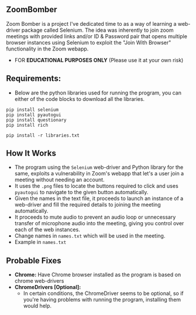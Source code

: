 ## **ZoomBomber**
Zoom Bomber is a project I've dedicated time to as a way of learning a web-driver package called Selenium. The idea was inherently to join zoom meetings with provided links and/or ID & Password pair that opens multiple browser instances using Selenium to exploit the "Join With Browser" functionality in the Zoom webapp.
- FOR **EDUCATIONAL PURPOSES ONLY** (Please use it at your own risk)

## **Requirements:**
* Below are the python libraries used for running the program, you can either of the code blocks to download all the libraries.
```
pip install selenium
pip install pyautogui
pip install questionary
pip install rich
```
```
pip install -r libraries.txt
```

## **How It Works**
- The program using the `Selenium` web-driver and Python library for the same, exploits a vulnerability in Zoom's webapp that let's a user join a meeting without needing an account.
- It uses the `.png` files to locate the buttons required to click and uses `pyautogui` to navigate to the given button automatically.
- Given the names in the text file, it proceeds to launch an instance of a web-driver and fill the required details to joining the meeting automatically.
- It proceeds to mute audio to prevent an audio loop or unnecessary transfer of microphone audio into the meeting, giving you control over each of the web instances.
- Change names in `names.txt` which will be used in the meeting.
- Example in `names.txt`
  
## **Probable Fixes**
- **Chrome:** Have Chrome browser installed as the program is based on chrome web-drivers
- **ChromeDrivers [Optional]:**
   - In certain conditions, the ChromeDriver seems to be optional, so if you're having problems with running the program, installing them would help.
